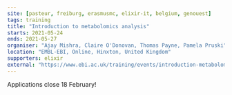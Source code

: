 ```yaml
---
site: [pasteur, freiburg, erasmusmc, elixir-it, belgium, genouest]
tags: training
title: "Introduction to metabolomics analysis"
starts: 2021-05-24
ends: 2021-05-27
organiser: "Ajay Mishra, Claire O'Donovan, Thomas Payne, Pamela Pruski"
location: "EMBL-EBI, Online, Hinxton, United Kingdom"
supporters: elixir
external: "https://www.ebi.ac.uk/training/events/introduction-metabolomics-analysis/"
---
```


Applications close 18 February!
